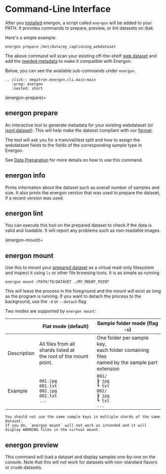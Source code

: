 <!--- Copyright (c) 2025, NVIDIA CORPORATION.
SPDX-License-Identifier: BSD-3-Clause -->

# Command-Line Interface

After you [installed](../intro/installation) energon, a script called `energon` will be added to your PATH.
It provides commands to prepare, preview, or lint datasets on disk.

Here's a simple example:

```shell
energon prepare /mnt/data/my_captioning_webdataset
```

The above command will scan your existing off-the-shelf [web dataset](https://webdataset.github.io/webdataset/)
and add the [needed metadata](data-on-disk) to make it compatible with Energon. 

Below, you can see the available sub-commands under `energon`.


```{eval-rst}
.. click:: megatron.energon.cli.main:main
   :prog: energon
   :nested: short
```

(energon-prepare)=
## energon prepare

An interactive tool to generate metadata for your existing webdataset (or [jsonl dataset](create-jsonl-dataset)).
This will help make the dataset compliant with our [format](data-on-disk).

The tool will ask you for a train/val/test split and how to assign the webdataset fields to the
fields of the corresponding sample type in Energon.

See [Data Preparation](../basic/data_prep) for more details on how to use this command.


## energon info

Prints information about the dataset such as overall number of samples and size.
It also prints the energon version that was used to prepare the dataset, if a recent version was used.


## energon lint

You can execute this tool on the prepared dataset to check if the data is valid and loadable.
It will report any problems such as non-readable images.

(energon-mount)=
## energon mount

Use this to mount your [prepared dataset](../basic/data_prep) as a virtual read-only filesystem and inspect it using `ls` or other file browsing tools.
It is as simple as running

```shell
energon mount /PATH/TO/DATASET ./MY_MOUNT_POINT
```

This will leave the process in the foreground and the mount will exist as long as the program is running.
If you want to detach the process to the background, use the `-d` or `--detach` flag.


Two modes are supported by `energon mount`:

|     | Flat mode (default)  | Sample folder mode (flag `-s`)  |
| --- | --- | --- |
| Description  | All files from all shards listed at<br/>the root of the mount point.  | One folder per sample key,<br/>each folder containing files<br/>named by the sample part extension   |
| Example      | `001.jpg`<br/>`001.txt`<br/>`002.jpg`<br/>`002.txt`<br/>`...`  | `001/`<br/>`┣ jpg`<br/>`┗ txt`<br/>`002/`<br/>`┣ jpg`<br/>`┗ txt`<br/>`...`   |

```{warning}
You should not use the same sample keys in multiple shards of the same dataset.
If you do, `energon mount` will not work as intended and it will display WARNING files in the virtual mount.
```


## energon preview

This command will load a dataset and display samples one-by-one on the console.
Note that this will not work for datasets with non-standard flavors or crude datasets.
